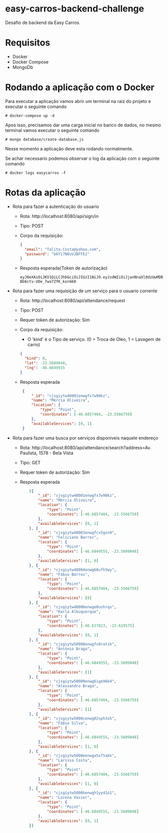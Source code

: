 # easy-carros-backend-challenge

Desafio de backend da Easy Carros.

# Requisitos

- Docker
- Docker Compose
- MongoDb

# Rodando a aplicação com o Docker

Para executar a aplicação vamos abrir um terminal na raiz do projeto e executar o seguinte comando

``# docker-compose up -d``

Apos isso, precisamos dar uma carga inicial no banco de dados, no mesmo terminal vamos executar o seguinte comando

``# mongo database/create-database.js``

Nesse momento a aplicação deve esta rodando normalmente.

Se achar necessario podemos observar o log da aplicação com o seguinte comando 

``# docker logs easycarros -f``

# Rotas da aplicação

- Rota para fazer a autenticação do usuario

    * Rota: http://localhost:8080/api/sign/in

    * Tipo: POST

    * Corpo da requisição:
    
        ```json
        {
          "email": "Talita.Costa@yahoo.com",
          "password": "b6Yi7N0uVJBFFEz"
        }
        ```
        
    * Resposta esperada(Token de autorização)
    
        ```
        eyJ0eXAiOiJKV1QiLCJhbGciOiJIUzI1NiJ9.eyJzdWIiOiJjanNnaXl0dzUwMDBrZW53Z2ZqbmFodzlsIiwiaXNzIjoiZWFzeWNhcnJvcyIsImlhdCI6MTU1Mzc4NjMxOCwiZXhwIjoxNTU0MDQ1NTE4LCJhdWQiOiJmcm9udC1lbmQiLCJwZXJtaXNzaW9ucyI6W119.RogpIigEV5DjxuoKU-Bb6ctv-UOe_7wo7ZfK_kormb0
        ```
           
- Rota para fazer uma requisição de um serviço para o usuario corrente

    * Rota: http://localhost:8080/api/attendance/request

    * Tipo: POST
    
    * Requer token de autorização: Sim

    * Corpo da requisição:
    
        * O 'kind' é o Tipo de serviço. (0 = Troca de Oleo, 1 = Lavagem de carro)
    
        ```json
        {
          "kind": 0,
          "lat": -23.5609048,
          "lng": -46.6849555
        }
        ```
    * Resposta esperada
     
        ```json
         {
             "_id": "cjsgiytw40001enwgfx7w90kz",
             "name": "Mércia Oliveira",
             "location": {
                 "type": "Point",
                 "coordinates": [-46.6857404, -23.5566759]
             },
             "availableServices": [0, 1]
         }
         ``` 

 - Rota para fazer uma busca por serviços disponiveis naquele endereço
 
     * Rota: http://localhost:8080/api/attendance/search?address=Av. Paulista, 1578 - Bela Vista
 
     * Tipo: GET
     
     * Requer token de autorização: Sim
     
     * Resposta esperada
     
        ```json
            [{
                "_id": "cjsgiytw40001enwgfx7w90kz",
                "name": "Mércia Oliveira",
                "location": {
                    "type": "Point",
                    "coordinates": [-46.6857404, -23.5566759]
                },
                "availableServices": [0, 1]
            }, {
                "_id": "cjsgiytw40003enwgfcx5gsn9",
                "name": "Feliciano Barros",
                "location": {
                    "type": "Point",
                    "coordinates": [-46.6849555, -23.5609048]
                },
                "availableServices": [1, 0]
            }, {
                "_id": "cjsgiytw40004enwg68ufh5wy",
                "name": "Fábio Barros",
                "location": {
                    "type": "Point",
                    "coordinates": [-46.6857404, -23.5566759]
                },
                "availableServices": [0]
            }, {
                "_id": "cjsgiytw40006enwge0ushrqx",
                "name": "Karla Albuquerque",
                "location": {
                    "type": "Point",
                    "coordinates": [-46.627023, -23.619575]
                },
                "availableServices": [0, 1]
            }, {
                "_id": "cjsgiytw50008enwgfx8ratik",
                "name": "Antônio Braga",
                "location": {
                    "type": "Point",
                    "coordinates": [-46.6849555, -23.5609048]
                },
                "availableServices": [1]
            }, {
                "_id": "cjsgiytw50009enwg6ige96b4",
                "name": "Alessandro Braga",
                "location": {
                    "type": "Point",
                    "coordinates": [-46.6857404, -23.5566759]
                },
                "availableServices": [1]
            }, {
                "_id": "cjsgiytw5000cenwg02sph3ih",
                "name": "Fábio Silva",
                "location": {
                    "type": "Point",
                    "coordinates": [-46.6849555, -23.5609048]
                },
                "availableServices": [1, 0]
            }, {
                "_id": "cjsgiytw5000eenwga5xf5akk",
                "name": "Larissa Costa",
                "location": {
                    "type": "Point",
                    "coordinates": [-46.6857404, -23.5566759]
                },
                "availableServices": [1, 0]
            }, {
                "_id": "cjsgiytw5000henwgh1yy41o1",
                "name": "Lorena Xavier",
                "location": {
                    "type": "Point",
                    "coordinates": [-46.6849555, -23.5609048]
                },
                "availableServices": [0, 1]
            }]
         ```